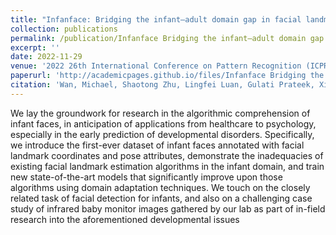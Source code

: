 ```yaml
---
title: "Infanface: Bridging the infant–adult domain gap in facial landmark estimation in the wild"
collection: publications
permalink: /publication/Infanface Bridging the infant–adult domain gap in facial landmark estimation in the wild
excerpt: ''
date: 2022-11-29
venue: '2022 26th International Conference on Pattern Recognition (ICPR), 2022'
paperurl: 'http://academicpages.github.io/files/Infanface Bridging the infant–adult domain gap in facial landmark estimation in the wild.pdf'
citation: 'Wan, Michael, Shaotong Zhu, Lingfei Luan, Gulati Prateek, Xiaofei Huang, Rebecca Schwartz-Mette, Marie Hayes, Emily Zimmerman, and Sarah Ostadabbas. "Infanface: Bridging the infant–adult domain gap in facial landmark estimation in the wild." In 2022 26th International Conference on Pattern Recognition (ICPR), pp. 4486-4492. IEEE, 2022.'
---
```


We lay the groundwork for research in the algorithmic comprehension of infant faces, in anticipation of applications from healthcare to psychology, especially in the early prediction of developmental disorders. Specifically, we introduce the first-ever dataset of infant faces annotated with facial landmark coordinates and pose attributes, demonstrate the inadequacies of existing facial landmark estimation algorithms in the infant domain, and train new state-of-the-art models that significantly improve upon those algorithms using domain adaptation techniques. We touch on the closely related task of facial detection for infants, and also on a challenging case study of infrared baby monitor images gathered by our lab as part of in-field research into the aforementioned developmental issues